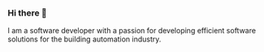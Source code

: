 ### Hi there 👋

I am a software developer with a passion for developing efficient software solutions for the building automation industry.
